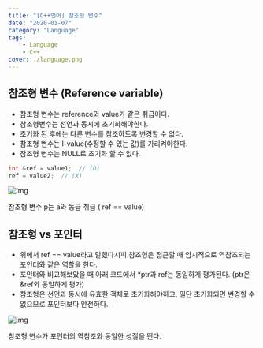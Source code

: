 ```yaml
---
title: "[C++언어] 참조형 변수"
date: "2020-01-07"
category: "Language"
tags:
    - Language
    - C++
cover: ./language.png
---
```


## 참조형 변수 (Reference variable)

- 참조형 변수는 reference와 value가 같은 취급이다.
- 참조형변수는 선언과 동시에 초기화해야한다.
- 초기화 된 후에는 다른 변수를 참조하도록 변경할 수 없다.
- 참조형 변수는 l-value(수정할 수 있는 값)를 가리켜야한다.
- 참조형 변수는 NULL로 초기화 할 수 없다.

```c++
int &ref = value1;  // (O)
ref = value2;  // (X)
```

![img](https://blog.kakaocdn.net/dn/lCfog/btqAWc6aA4M/b1KsKR6Kkvq86wRzkgdUN0/img.png)

참조형 변수 p는 a와 동급 취급 ( ref == value)

## 참조형 vs 포인터

- 위에서 ref == value라고 말했다시피 참조형은 접근할 때 암시적으로 역참조되는 포인터와 같은 역할을 한다.
- 포인터와 비교해보았을 때 아래 코드에서 *ptr과 ref는 동일하게 평가된다. (ptr은 &ref와 동일하게 평가)
- 참조형은 선언과 동시에 유효한 객체로 초기화해야하고, 일단 초기화되면 변경할 수 없으므로 포인터보다 안전하다.

![img](https://blog.kakaocdn.net/dn/E05tB/btqAWx9ZCG5/RJrSIytB7NnUPZUkshJVX1/img.png)

참조형 변수가 포인터의 역참조와 동일한 성질을 띈다.